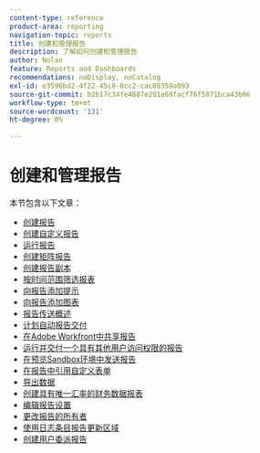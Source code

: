 ```yaml
---
content-type: reference
product-area: reporting
navigation-topic: reports
title: 创建和管理报告
description: 了解如何创建和管理报告
author: Nolan
feature: Reports and Dashboards
recommendations: noDisplay, noCatalog
exl-id: e3596bd2-4f22-45c8-8cc2-cac08359a093
source-git-commit: b2b17c34fe4887e291e69facf76f5071bca43b06
workflow-type: tm+mt
source-wordcount: '131'
ht-degree: 0%

---
```


# 创建和管理报告

<!-- Audited: 11/2024 -->

本节包含以下文章：

* [创建报告](../../../reports-and-dashboards/reports/creating-and-managing-reports/create-report.md)
* [创建自定义报告](../../../reports-and-dashboards/reports/creating-and-managing-reports/create-custom-report.md)
* [运行报告](../../../reports-and-dashboards/reports/creating-and-managing-reports/run-report.md)
* [创建矩阵报告](../../../reports-and-dashboards/reports/creating-and-managing-reports/create-matrix-report.md)
* [创建报告副本](../../../reports-and-dashboards/reports/creating-and-managing-reports/create-copy-report.md)
* [按时间范围筛选报表](/help/quicksilver/reports-and-dashboards/reports/creating-and-managing-reports/filter-reports-time-frames.md)
* [向报告添加提示](../../../reports-and-dashboards/reports/creating-and-managing-reports/add-prompt-report.md)
* [向报告添加图表](../../../reports-and-dashboards/reports/creating-and-managing-reports/add-chart-report.md)
* [报告传送概述](../../../reports-and-dashboards/reports/creating-and-managing-reports/set-up-report-deliveries.md)
* [计划自动报告交付](../../../reports-and-dashboards/reports/creating-and-managing-reports/set-up-automatic-report-delivery.md)
* [在Adobe Workfront中共享报告](../../../reports-and-dashboards/reports/creating-and-managing-reports/share-report.md)
* [运行并交付一个具有其他用户访问权限的报告](../../../reports-and-dashboards/reports/creating-and-managing-reports/run-deliver-report-access-rights-another-user.md)
* [在预览Sandbox环境中发送报告](../../../reports-and-dashboards/reports/creating-and-managing-reports/send-report-preview-sandbox-environment.md)
* [在报告中引用自定义表单](../../../reports-and-dashboards/reports/creating-and-managing-reports/reference-custom-form-report.md)
* [导出数据](../../../reports-and-dashboards/reports/creating-and-managing-reports/export-data.md)
* [创建具有唯一汇率的财务数据报表](../../../reports-and-dashboards/reports/creating-and-managing-reports/create-financial-data-reports-unique-exchange-rates.md)
* [编辑报告设置](../../../reports-and-dashboards/reports/creating-and-managing-reports/edit-report-settings.md)
* [更改报告的所有者](../../../reports-and-dashboards/reports/creating-and-managing-reports/change-owner-report.md)
* [使用日志条目报告更新区域](../../../reports-and-dashboards/reports/creating-and-managing-reports/create-journal-entry-report.md)
* [创建用户委派报告](../../../reports-and-dashboards/reports/creating-and-managing-reports/create-user-delegation-report.md)

<!--outdated: For in-depth training on reports, see [Basic Report Creation Program for the new Workfront experience](https://one.workfront.com/s/basic-report-creation-program).-->
